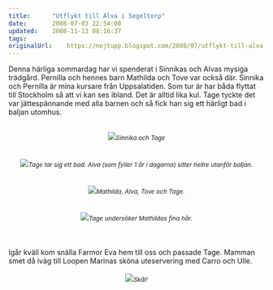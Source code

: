 ```yaml
---
title:		"Utflykt till Alva i Segeltorp"
date:		2008-07-03 22:54:00
updated:	2008-11-13 08:16:37
tags: 	
originalUrl:	https://nejtupp.blogspot.com/2008/07/utflykt-till-alva-i-segeltorp.html
---
```


Denna härliga sommardag har vi spenderat i Sinnikas och Alvas mysiga trädgård. Pernilla och hennes barn Mathilda och Tove var också där.  Sinnika och Pernilla är mina kursare från Uppsalatiden. Som tur är har båda flyttat till Stockholm så att vi kan ses ibland. Det är alltid lika kul. Tage tyckte det var jättespännande med alla barnen och så fick han sig ett härligt bad i baljan utomhus.<br><br><div style="text-align: center;"><img src="../../../../img/X+092.jpg"><span style="font-style: italic;font-size:85%;">Sinnika och Tage</span><br></div><br><br><div style="text-align: center;"><img src="../../../../img/Mobil+3+008.jpg"><span style="font-size:85%;"><span style="font-style: italic;">Tage tar sig ett bad. Alva (som fyller 1 år i dagarna) sitter hellre utanför baljan.</span><br></span></div><br><br><div style="text-align: center;"><img src="../../../../img/Mobil+3+010.jpg"><span style="font-style: italic;font-size:85%;">Mathilda, Alva, Tove och Tage.</span><br></div><br><br><div style="text-align: center;"><img src="../../../../img/Mobil+3+015.jpg"><span style="font-style: italic;font-size:85%;">Tage undersöker Mathildas fina hår.</span><br></div><br><br><br>Igår kväll kom snälla Farmor Eva hem till oss och passade Tage. Mamman smet då iväg till Loopen Marinas sköna uteservering med Carro och Ulle.<br><br><div style="text-align: center;"><img src="../../../../img/Mobil+3+006.jpg"><span style="font-style: italic;font-size:85%;">Skål!</span><br></div>
<!-- no comments on this post -->